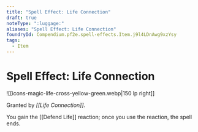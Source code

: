 ```yaml
---
title: "Spell Effect: Life Connection"
draft: true
noteType: ":luggage:"
aliases: "Spell Effect: Life Connection"
foundryId: Compendium.pf2e.spell-effects.Item.j9l4LDnAwg9xzYsy
tags:
  - Item
---
```


# Spell Effect: Life Connection
![[icons-magic-life-cross-yellow-green.webp|150 lp right]]

Granted by _[[Life Connection]]_.

You gain the [[Defend Life]] reaction; once you use the reaction, the spell ends.
